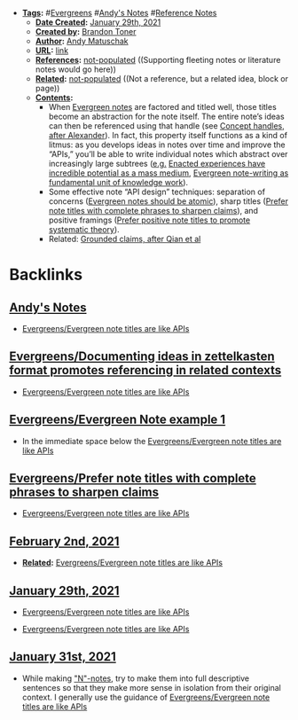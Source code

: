 - **[Tags](<../Tags.md>):** #[Evergreens](<../Evergreens.md>) #[Andy's Notes](<../Andy's Notes.md>) #[Reference Notes](<../Reference Notes.md>)
    - **[Date Created](<../Date Created.md>):** [January 29th, 2021](<../January 29th, 2021.md>)
    - **[Created by](<../Created by.md>):** [Brandon Toner](<../Brandon Toner.md>)
    - **[Author](<../Author.md>):** [Andy Matuschak](<../Andy Matuschak.md>)
    - **[URL](<../URL.md>):** [link](https://notes.andymatuschak.org/About_these_notes?stackedNotes=z3SjnvsB5aR2ddsycyXofbYR7fCxo7RmKW2be&stackedNotes=z6cFzJWgj9vZpnrQsjrZ8yCNREzCTgyFeVZTb&stackedNotes=z6M8kex6kDF2FT6MWqAMDQddsqUr8sphLmyy1&stackedNotes=z6bci25mVUBNFdVWSrQNKr6u7AZ1jFzfTVbMF&stackedNotes=z3XP5GRmd9z1D2qCE7pxUvbeSVeQuMiqz9x1C)
    - **[References](<../References.md>):** [not-populated](<../not-populated.md>) ((Supporting fleeting notes or literature notes would go here))
    - **[Related](<../Related.md>):** [not-populated](<../not-populated.md>) ((Not a reference, but a related idea, block or page))
    - **[Contents](<../Contents.md>):** 
        - When [Evergreen notes](https://notes.andymatuschak.org/z4SDCZQeRo4xFEQ8H4qrSqd68ucpgE6LU155C) are factored and titled well, those titles become an abstraction for the note itself. The entire note’s ideas can then be referenced using that handle (see [Concept handles, after Alexander](https://notes.andymatuschak.org/z5vA4vw86DKNq22xt6pRWhumeRmSzwV6hxRHE)). In fact, this property itself functions as a kind of litmus: as you develops ideas in notes over time and improve the “APIs,” you’ll be able to write individual notes which abstract over increasingly large subtrees ([e.g.](<../e.g..md>) [Enacted experiences have incredible potential as a mass medium](https://notes.andymatuschak.org/z6oXuXLZ7Wq1eBqskyfph2wz9gjohQUKSBFzx), [Evergreen note-writing as fundamental unit of knowledge work](https://notes.andymatuschak.org/z3SjnvsB5aR2ddsycyXofbYR7fCxo7RmKW2be)).
        - Some effective note “API design” techniques: separation of concerns ([Evergreen notes should be atomic](https://notes.andymatuschak.org/z4Rrmh17vMBbauEGnFPTZSK3UmdsGExLRfZz1)), sharp titles ([Prefer note titles with complete phrases to sharpen claims](https://notes.andymatuschak.org/z3KmNj3oKKSTJfqdfSEBzTQiCVGoC4GfK3rYW)), and positive framings ([Prefer positive note titles to promote systematic theory](https://notes.andymatuschak.org/z8T6sLNco2benUMgcXUXeJh35eW2obP48DoPp)).
        - Related: [Grounded claims, after Qian et al](https://notes.andymatuschak.org/z8D1DJ4663xTUx2P3ztA8hM5FsmtbYmgRfPnC)

# Backlinks
## [Andy's Notes](<Andy's Notes.md>)
- [Evergreens/Evergreen note titles are like APIs](<../Evergreens/Evergreen note titles are like APIs.md>)

## [Evergreens/Documenting ideas in zettelkasten format promotes referencing in related contexts](<Evergreens/Documenting ideas in zettelkasten format promotes referencing in related contexts.md>)
- [Evergreens/Evergreen note titles are like APIs](<../Evergreens/Evergreen note titles are like APIs.md>)

## [Evergreens/Evergreen Note example 1](<Evergreens/Evergreen Note example 1.md>)
- In the immediate space below the [Evergreens/Evergreen note titles are like APIs](<../Evergreens/Evergreen note titles are like APIs.md>)

## [Evergreens/Prefer note titles with complete phrases to sharpen claims](<Evergreens/Prefer note titles with complete phrases to sharpen claims.md>)
- [Evergreens/Evergreen note titles are like APIs](<../Evergreens/Evergreen note titles are like APIs.md>)

## [February 2nd, 2021](<February 2nd, 2021.md>)
- **[Related](<../Related.md>):** [Evergreens/Evergreen note titles are like APIs](<../Evergreens/Evergreen note titles are like APIs.md>)

## [January 29th, 2021](<January 29th, 2021.md>)
- [Evergreens/Evergreen note titles are like APIs](<../Evergreens/Evergreen note titles are like APIs.md>)

- [Evergreens/Evergreen note titles are like APIs](<../Evergreens/Evergreen note titles are like APIs.md>)

## [January 31st, 2021](<January 31st, 2021.md>)
- While making ["N"-notes](<../"N"-notes.md>), try to make them into full descriptive sentences so that they make more sense in isolation from their original context. I generally use the guidance of [Evergreens/Evergreen note titles are like APIs](<../Evergreens/Evergreen note titles are like APIs.md>)

